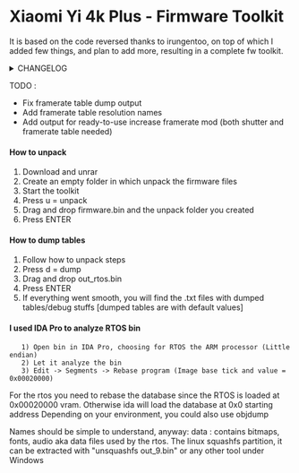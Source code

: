 # Xiaomi Yi 4k Plus - Firmware Toolkit


It is based on the code reversed thanks to irungentoo, on top of which I added few things, and plan to add more, resulting in a complete fw toolkit.

<details>
  <summary>CHANGELOG</summary><p>

* [v1.3] Fixed internal function names dump
* [v1.3] Added resolution names and video mode to bitrate dump
* [v1.3] Added (experimental) framerate table dump, fix in next version
* [v1.3] Code layout changes
  
* [v1.2] Added internal function names dump

* [v1.1] Tested on Windows with VS 2015 -> should compile for any VS version/Windows version
* [v1.1] Added simple console GUI
* [v1.1] Added drag and drop support -> no more command line
* [v1.1] Added proper names to unpacked binaries
* [v1.1] Tested on 1.2.14/17 Beta and latest 1.3.11 Official Fw
* [v1.1] Added finding and dumping bitrate tables automatically
* [v1.1] Automatically dump the correct addresses taking into account the RTOS vram base of 0x20000

</p></details>




TODO : 
* Fix framerate table dump output
* Add framerate table resolution names
* Add output for ready-to-use increase framerate mod (both shutter and framerate table needed)


#### How to unpack
1) Download and unrar
2) Create an empty folder in which unpack the firmware files
3) Start the toolkit
4) Press u = unpack
5) Drag and drop firmware.bin and the unpack folder you created
6) Press ENTER

#### How to dump tables
1) Follow how to unpack steps
2) Press d = dump
3) Drag and drop out_rtos.bin
4) Press ENTER
5) If everything went smooth, you will find the .txt files with dumped tables/debug stuffs [dumped tables are with default values]




#### I used IDA Pro to analyze RTOS bin

	   1) Open bin in IDA Pro, choosing for RTOS the ARM processor (Little endian)
	   2) Let it analyze the bin
	   3) Edit -> Segments -> Rebase program (Image base tick and value = 0x00020000)


For the rtos you need to rebase the database since the RTOS is loaded at 0x00020000 vram. Otherwise ida will load the database at 0x0 starting address
Depending on your environment, you could also use objdump


Names should be simple to understand, anyway:
data : contains bitmaps, fonts, audio aka data files used by the rtos.
The linux squashfs partition, it can be extracted with "unsquashfs out_9.bin" or any other tool under Windows